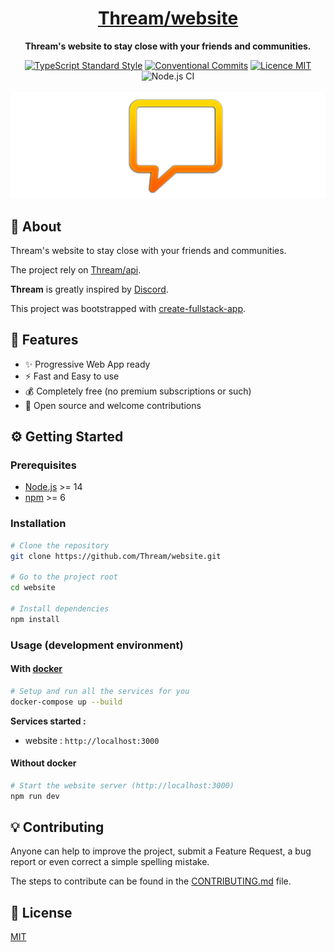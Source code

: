 <h1 align="center"><a href="https://thream.divlo.fr/">Thream/website</a></h1>

<p align="center">
  <strong>Thream's website to stay close with your friends and communities.</strong>
</p>

<p align="center">
  <a href="https://www.npmjs.com/package/ts-standard"><img alt="TypeScript Standard Style" src="https://camo.githubusercontent.com/f87caadb70f384c0361ec72ccf07714ef69a5c0a/68747470733a2f2f62616467656e2e6e65742f62616467652f636f64652532307374796c652f74732d7374616e646172642f626c75653f69636f6e3d74797065736372697074"/></a>
  <a href="https://conventionalcommits.org"><img src="https://img.shields.io/badge/Conventional%20Commits-1.0.0-yellow.svg" alt="Conventional Commits" /></a>
  <a href="./LICENSE"><img src="https://img.shields.io/badge/licence-MIT-blue.svg" alt="Licence MIT"/></a>
  <img src="https://github.com/Thream/website/workflows/Node.js%20CI/badge.svg" alt="Node.js CI" />
  <br/> <br/>
  <a href="https://thream.divlo.fr/"><img src="./.github/images/Thream.png" alt="Thream" /></a>
</p>

## 📜 About

Thream's website to stay close with your friends and communities.

The project rely on [Thream/api](https://github.com/Thream/api/).

**Thream** is greatly inspired by [Discord](https://discord.com/).

This project was bootstrapped with [create-fullstack-app](https://github.com/Divlo/create-fullstack-app).

## 🚀 Features

- ✨ Progressive Web App ready
- ⚡️ Fast and Easy to use
- 💰 Completely free (no premium subscriptions or such)
- 🚀 Open source and welcome contributions

## ⚙️ Getting Started

### Prerequisites

- [Node.js](https://nodejs.org/) >= 14
- [npm](https://www.npmjs.com/) >= 6

### Installation

```sh
# Clone the repository
git clone https://github.com/Thream/website.git

# Go to the project root
cd website

# Install dependencies
npm install
```

### Usage (development environment)

#### With [docker](https://www.docker.com/)

```sh
# Setup and run all the services for you
docker-compose up --build
```

**Services started :**

- website : `http://localhost:3000`

#### Without docker

```sh
# Start the website server (http://localhost:3000)
npm run dev
```

## 💡 Contributing

Anyone can help to improve the project, submit a Feature Request, a bug report or even correct a simple spelling mistake.

The steps to contribute can be found in the [CONTRIBUTING.md](./.github/CONTRIBUTING.md) file.

## 📄 License

[MIT](./LICENSE)
